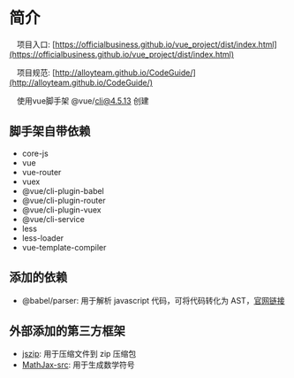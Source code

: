 # 简介
&emsp;项目入口: [https://officialbusiness.github.io/vue_project/dist/index.html](https://officialbusiness.github.io/vue_project/dist/index.html)

&emsp;项目规范: [http://alloyteam.github.io/CodeGuide/](http://alloyteam.github.io/CodeGuide/)

&emsp;使用vue脚手架 @vue/cli@4.5.13 创建

## 脚手架自带依赖
* core-js
* vue
* vue-router
* vuex
* @vue/cli-plugin-babel
* @vue/cli-plugin-router
* @vue/cli-plugin-vuex
* @vue/cli-service
* less
* less-loader
* vue-template-compiler

## 添加的依赖
* @babel/parser: 用于解析 javascript 代码，可将代码转化为 AST，[官网链接](https://babeljs.io/docs/en/babel-parser#babelparserparsecode-options)
<!-- * d3: 用于实现数据可视化的js库，[官网链接](https://d3js.org/)
* element-ui: 组件UI，用于参考和学习，[官网链接](https://element.eleme.cn/#/zh-CN) -->

## 外部添加的第三方框架
* [jszip](https://github.com/Stuk/jszip): 用于压缩文件到 zip 压缩包
* [MathJax-src](https://github.com/mathjax/Mathjax-src/): 用于生成数学符号